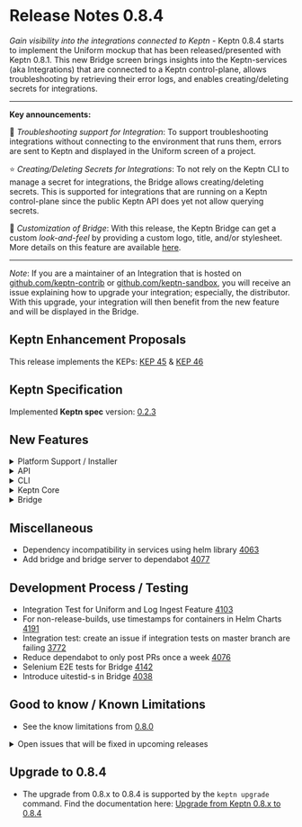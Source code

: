 # Release Notes 0.8.4

*Gain visibility into the integrations connected to Keptn* - Keptn 0.8.4 starts to implement the Uniform mockup that has been released/presented with Keptn 0.8.1. This new Bridge screen brings insights into the Keptn-services (aka Integrations) that are connected to a Keptn control-plane, allows troubleshooting by retrieving their error logs, and enables creating/deleting secrets for integrations.

---

**Key announcements:**

:tada: *Troubleshooting support for Integration*: To support troubleshooting integrations without connecting to the environment that runs them, errors are sent to Keptn and displayed in the Uniform screen of a project.

:star: *Creating/Deleting Secrets for Integrations*: To not rely on the Keptn CLI to manage a secret for integrations, the Bridge allows creating/deleting secrets. This is supported for integrations that are running on a Keptn control-plane since the public Keptn API does yet not allow querying secrets.  

:rocket: *Customization of Bridge*: With this release, the Keptn Bridge can get a custom *look-and-feel* by providing a custom logo, title, and/or stylesheet. More details on this feature are available [here](https://github.com/keptn/keptn/tree/0.8.4/bridge#custom-look-and-feel).

---

*Note*: If you are a maintainer of an Integration that is hosted on [github.com/keptn-contrib](https://github.com/keptn-contrib) or [github.com/keptn-sandbox](https://github.com/keptn-sandbox), you will receive an issue explaining how to upgrade your integration; especially, the distributor. With this upgrade, your integration will then benefit from the new feature and will be displayed in the Bridge.  

## Keptn Enhancement Proposals

This release implements the KEPs: [KEP 45](https://github.com/keptn/enhancement-proposals/pull/45) & [KEP 46](https://github.com/keptn/enhancement-proposals/pull/46) 

## Keptn Specification

Implemented **Keptn spec** version: [0.2.3](https://github.com/keptn/spec/tree/0.2.3)

## New Features

<details><summary>Platform Support / Installer</summary>
<p>

- Add readinessProbe to Helm Chart of: keptn, jmeter-service, and helm-service [3648](https://github.com/keptn/keptn/issues/3648)

</p>
</details>

<details><summary>API</summary>
<p>

- Log ingest endpoint for a Keptn-Service [4032](https://github.com/keptn/keptn/issues/4032)
- List all secrets created by secret-service [4061](https://github.com/keptn/keptn/issues/4061)
- Register/Unregister endpoint for registering a Keptn-service that connects to Keptn control-plane [4041](https://github.com/keptn/keptn/issues/4041)

</p>
</details>

<details><summary>CLI</summary>
<p>

- `keptn upgrade`: Improve help messages [3479](https://github.com/keptn/keptn/issues/3479)
- Replace `exechelper.ExecuteCommand` with `keptnutils.ExecuteCommand` [4068](https://github.com/keptn/keptn/issues/4068)
- *Fixed*: Keptn configure bridge output shows error after disabling basic auth [4154](https://github.com/keptn/keptn/issues/4154)
- *Fixed*: Trying to install a different keptn version on the cluster results in error [3959](https://github.com/keptn/keptn/issues/3959)
- *Fixed*: `keptn upgrade` getLatestKeptnRelease returns the wrong version [3841](https://github.com/keptn/keptn/issues/3841)
- *Fixed*: `keptn generate support-archive` not working on windows [4225](https://github.com/keptn/keptn/issues/4225)
- *Fixed*: `keptn uninstall` does not have any effect on cluster [3958](https://github.com/keptn/keptn/issues/3958) 

</p>
</details>

<details><summary>Keptn Core</summary>
<p>

- *general*:
  - `shkeptnspecversion` missing in many Keptn CloudEvents [3408](https://github.com/keptn/keptn/issues/3408)

- *distributor*:
  - Forward log messages of execution plane Keptn-services to Keptn core [4030](https://github.com/keptn/keptn/issues/4030)
  - Send data of subscribed Keptn-services (via distributors) to uniform [4031](https://github.com/keptn/keptn/issues/4031)

- *helm-service*: 
  - *Fixed*: Helm-service lost its resource requests/limits [4250](https://github.com/keptn/keptn/issues/4250)

- *lighthouse-service*:
  - *Fixed*: "Response time degradation in lighthouse-service" when spamming get-sil-events [4065](https://github.com/keptn/keptn/issues/4065)

- *remediation-service*:
  - *Fixed*: Remediation-service lost fallback to `problem type: default` [4254](https://github.com/keptn/keptn/issues/4254)

- *shipyard-controller*: 
  - Define Uniform backend data model [4033](https://github.com/keptn/keptn/issues/4033)
  - *Fixed*: Keptn 0.8.3 shows that it uses specversion 0.2.1 instead of 0.2.2 [4192](https://github.com/keptn/keptn/issues/4192)
  - *Fixed*: Shipyard-controller keeps sending events for tasks with the same name indefinitely [4039](https://github.com/keptn/keptn/issues/4039)


</p>
</details>

<details><summary>Bridge</summary>
<p>

- *Enhancements:*
  - List, create and delete Secrets [4062](https://github.com/keptn/keptn/issues/4062)
  - Bridge downloads and uses customized look and feel on startup [4095](https://github.com/keptn/keptn/issues/4095)
  - Environment layout improvement for service versions [4006](https://github.com/keptn/keptn/issues/4006)
  - Show *Uniform screen* with data fetched from Uniform Backend [4034](https://github.com/keptn/keptn/issues/4034)
  - Improve status information in *Service screen* for failed deployments [4002](https://github.com/keptn/keptn/issues/4002)
  - Show instructions or link for triggering evaluations in stage [4055](https://github.com/keptn/keptn/issues/4055)
  - Mark currently selected stage using a color [3948](https://github.com/keptn/keptn/issues/3948)
  - Update *Service screen* on a regular basis [4049](https://github.com/keptn/keptn/issues/4049)
  - Display running remediations in the *Service screen* [3761](https://github.com/keptn/keptn/issues/3761)

- *Fixes:*
  - Bridge shows `Configure monitoring succeeded`, although dynatrace-service responded with result fail [4073](https://github.com/keptn/keptn/issues/4073)
  - Bridge breaks on "sh.keptn.event.evaluation.triggered" root event [4155](https://github.com/keptn/keptn/issues/4155)
  - Timelines show the wrong selection color for a running stage [4262](https://github.com/keptn/keptn/issues/4262)
  - Bridge runs version check although ENABLE_VERSION_CHECK env is set to "false" [4165](https://github.com/keptn/keptn/issues/4165)
  - Incorrect sequence filter if project is changed or the page is reloaded [4151](https://github.com/keptn/keptn/issues/4151)
  - Evaluation result can be viewed from Sequence but not from *Service screen* [4056](https://github.com/keptn/keptn/issues/4056)
  - Unexpected behavior of scrollbars in environment screen [4149](https://github.com/keptn/keptn/issues/4149)
  - Selection change in heatmap does not always update SLO table - needs second click [4007](https://github.com/keptn/keptn/issues/4007)
  - Environment panels are not updated on approval / finish [4048](https://github.com/keptn/keptn/issues/4048)
  - Sequence is only updated when detail is opened [4130](https://github.com/keptn/keptn/issues/4130)
  - Service tile breaks based on image:tag > `carts:353ff51.1` [4130](https://github.com/keptn/keptn/issues/4130)

</p>
</details>

## Miscellaneous

- Dependency incompatibility in services using helm library [4063](https://github.com/keptn/keptn/issues/4063)
- Add bridge and bridge server to dependabot [4077](https://github.com/keptn/keptn/issues/4077)

## Development Process / Testing

- Integration Test for Uniform and Log Ingest Feature [4103](https://github.com/keptn/keptn/issues/4103)
- For non-release-builds, use timestamps for containers in Helm Charts [4191](https://github.com/keptn/keptn/issues/4191)
- Integration test: create an issue if integration tests on master branch are failing [3772](https://github.com/keptn/keptn/issues/3772)
- Reduce dependabot to only post PRs once a week [4076](https://github.com/keptn/keptn/issues/4076)
- Selenium E2E tests for Bridge [4142](https://github.com/keptn/keptn/issues/4142)
- Introduce uitestid-s in Bridge [4038](https://github.com/keptn/keptn/issues/4038)

## Good to know / Known Limitations

- See the know limitations from [0.8.0](https://github.com/keptn/keptn/releases/tag/0.8.0)

<details><summary>Open issues that will be fixed in upcoming releases</summary>
<p>

  <!--TODO: final check-->
  - Shipyard-controller and Bridge run into errors when using an `image` object for a configuration change [4348](https://github.com/keptn/keptn/issues/4348)
  - Installing/Upgrading Keptn in an air-gapped environment does not work for `configuration-service` and `nats` [4183](https://github.com/keptn/keptn/issues/4183)
  - Selected service is not reset on project change [4166](https://github.com/keptn/keptn/issues/4166)
  - *Response time degradation in configuration-service* when using a Git Upstream (e.g., GitHub) [4066](https://github.com/keptn/keptn/issues/4066)
  - Mongodb OOM crash after flooding it with events [3968](https://github.com/keptn/keptn/issues/3968)
  - Inconsistent usage of user-managed and user_managed causing issues [3624](https://github.com/keptn/keptn/issues/3624)
 
</p>
</details>

## Upgrade to 0.8.4

- The upgrade from 0.8.x to 0.8.4 is supported by the `keptn upgrade` command. Find the documentation here: [Upgrade from Keptn 0.8.x to 0.8.4](https://keptn.sh/docs/0.8.x/operate/upgrade/#upgrade-from-keptn-0-8-3-to-0-8-4)
